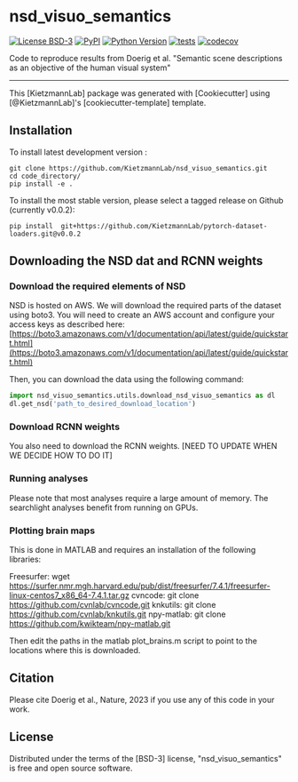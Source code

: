# nsd_visuo_semantics

[![License BSD-3](https://img.shields.io/pypi/l/nsd_visuo_semantics.svg?color=green)](https://github.com/KietzmannLab/nsd_visuo_semantics/raw/main/LICENSE)
[![PyPI](https://img.shields.io/pypi/v/nsd_visuo_semantics.svg?color=green)](https://pypi.org/project/nsd_visuo_semantics)
[![Python Version](https://img.shields.io/pypi/pyversions/nsd_visuo_semantics.svg?color=green)](https://python.org)
[![tests](https://github.com/KietzmannLab/nsd_visuo_semantics/workflows/tests/badge.svg)](https://github.com/KietzmannLab/nsd_visuo_semantics/actions)
[![codecov](https://codecov.io/gh/KietzmannLab/nsd_visuo_semantics/branch/main/graph/badge.svg)](https://codecov.io/gh/KietzmannLab/nsd_visuo_semantics)


Code to reproduce results from Doerig et al. "Semantic scene descriptions as an objective of the human visual system"

----------------------------------

This [KietzmannLab] package was generated with [Cookiecutter] using [@KietzmannLab]'s [cookiecutter-template] template.



## Installation


To install latest development version :

    git clone https://github.com/KietzmannLab/nsd_visuo_semantics.git
    cd code_directory/
    pip install -e . 

    
To install the most stable version, please select a tagged release on Github (currently v0.0.2):

    pip install  git+https://github.com/KietzmannLab/pytorch-dataset-loaders.git@v0.0.2
    

## Downloading the NSD dat and RCNN weights

### Download the required elements of NSD

NSD is hosted on AWS. We will download the required parts of the dataset using boto3.
You will need to create an AWS account and configure your access keys as described here:
[https://boto3.amazonaws.com/v1/documentation/api/latest/guide/quickstart.html](https://boto3.amazonaws.com/v1/documentation/api/latest/guide/quickstart.html)

Then, you can download the data using the following command:
```python
import nsd_visuo_semantics.utils.download_nsd_visuo_semantics as dl
dl.get_nsd('path_to_desired_download_location')
```

### Download RCNN weights

You also need to download the RCNN weights. [NEED TO UPDATE WHEN WE DECIDE HOW TO DO IT]


### Running analyses

Please note that most analyses require a large amount of memory. The searchlight analyses benefit from running on GPUs.


### Plotting brain maps

This is done in MATLAB and requires an installation of the following libraries:

Freesurfer: wget https://surfer.nmr.mgh.harvard.edu/pub/dist/freesurfer/7.4.1/freesurfer-linux-centos7_x86_64-7.4.1.tar.gz
cvncode: git clone https://github.com/cvnlab/cvncode.git
knkutils: git clone https://github.com/cvnlab/knkutils.git
npy-matlab: git clone https://github.com/kwikteam/npy-matlab.git

Then edit the paths in the matlab plot_brains.m script to point to the locations where this is downloaded.

## Citation

Please cite Doerig et al., Nature, 2023 if you use any of this code in your work.


## License

Distributed under the terms of the [BSD-3] license,
"nsd_visuo_semantics" is free and open source software.

